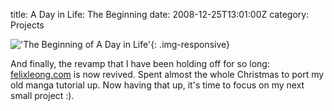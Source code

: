 title: A Day in Life: The Beginning
date: 2008-12-25T13:01:00Z
category: Projects

!['The Beginning of A Day in Life'](http://img.photobucket.com/albums/v95/seh_hui/livejournal/MangaTutorial.png){: .img-responsive}

And finally, the revamp that I have been holding off for so long: [felixleong.com](http://felixleong.com/) is now revived. Spent almost the whole Christmas to port my old manga tutorial up. Now having that up, it's time to focus on my next small project :).
